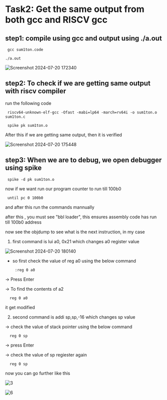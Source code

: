 # Task2: Get the same output from both gcc and RISCV gcc












## step1: compile using gcc and output using ./a.out
 
     gcc sum1ton.code

    ./a.out

   ![Screenshot 2024-07-20 172340](https://github.com/user-attachments/assets/ced655e3-a8a5-409b-852c-334225f9c482)



    

## step2: To check if we are getting same output with riscv compiler

run the following code

     riscv64-unknown-elf-gcc -Ofast -mabi=lp64 -march=rv64i -o sum1ton.o sum1ton.c

     spike pk sum1ton.o

After this if we are getting same output, then it is verified

![Screenshot 2024-07-20 175448](https://github.com/user-attachments/assets/95fc87cb-95fb-44d0-923b-4a821c8c72b5)

    
## step3: When we are to debug, we open debugger using spike

     spike -d pk sum1ton.o

now if we want run our program counter to run till 100b0 
   
     until pc 0 100b0
 
 and after this run the commands mannually

after this , you must see "bbl loader", this ensures assembly code has run till 100b0 address

now see the objdump to see what is the next instruction, in my case 

1. first command is lui a0, 0x21 which changes a0 register value


![Screenshot 2024-07-20 180140](https://github.com/user-attachments/assets/c5a40beb-1995-44ff-a2b7-1b936fbab489)
    

- so first check the value of reg a0 using the below command
     
       :reg 0 a0

-> Press Enter

-> To find the contents of a2

      reg 0 a0

 it get modified

2. second command is addi sp,sp,-16 which changes sp value

-> check the value of stack pointer using the below command
     
      reg 0 sp

-> press Enter

-> check the value of sp regiester again

      reg 0 sp

now you can go further like this 

![3](https://github.com/user-attachments/assets/1f27a2a9-a906-4c03-8781-bcdeb4f3e827)

![6](https://github.com/user-attachments/assets/6d7c732c-95be-4f3c-a26f-05e29e206a17)
